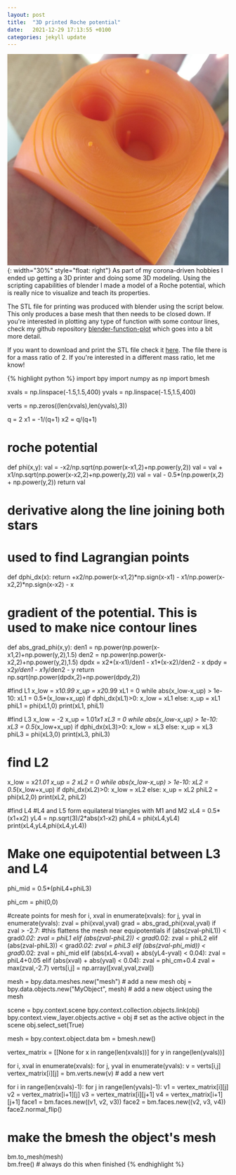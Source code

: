 ```yaml
---
layout: post
title:  "3D printed Roche potential"
date:   2021-12-29 17:13:55 +0100
categories: jekyll update
---
```


![Roche potentail](/assets/Roche-3d-print.jpg){: width="30%" style="float: right"}
As part of my corona-driven hobbies I ended up getting a 3D printer and doing
some 3D modeling. Using the scripting capabilities of blender I made a model of
a Roche potential, which is really nice to visualize and teach its properties.

The STL file for printing was produced with blender using the script below.
This only produces a base mesh that then needs to be closed down. If you're interested
in plotting any type of function with some contour lines, check my github
repository [blender-function-plot][blender-function-plot] which goes into a bit more detail.

If you want to download and print the STL file check it [here][thingiverse-link]. The file there is for
a mass ratio of 2. If you're interested in a different mass ratio, let me know!

{% highlight python %}
import bpy
import numpy as np
import bmesh

xvals = np.linspace(-1.5,1.5,400)
yvals = np.linspace(-1.5,1.5,400)

verts = np.zeros((len(xvals),len(yvals),3))

q = 2
x1 = -1/(q+1)
x2 = q/(q+1)

# roche potential
def phi(x,y):
    val = -x2/np.sqrt(np.power(x-x1,2)+np.power(y,2))
    val = val + x1/np.sqrt(np.power(x-x2,2)+np.power(y,2))
    val = val - 0.5*(np.power(x,2) + np.power(y,2))
    return val

# derivative along the line joining both stars
# used to find Lagrangian points
def dphi_dx(x):
    return +x2/np.power(x-x1,2)*np.sign(x-x1) - x1/np.power(x-x2,2)*np.sign(x-x2) - x

# gradient of the potential. This is used to make nice contour lines
def abs_grad_phi(x,y):
    den1 = np.power(np.power(x-x1,2)+np.power(y,2),1.5)
    den2 = np.power(np.power(x-x2,2)+np.power(y,2),1.5)
    dpdx = x2*(x-x1)/den1 - x1*(x-x2)/den2 - x
    dpdy = x2*y/den1 - x1*y/den2 - y
    return np.sqrt(np.power(dpdx,2)+np.power(dpdy,2))

#find L1
x_low = x1*0.99
x_up = x2*0.99
xL1 = 0
while abs(x_low-x_up) > 1e-10:
    xL1 = 0.5*(x_low+x_up)
    if dphi_dx(xL1)>0:
        x_low = xL1
    else:
        x_up = xL1
phiL1 = phi(xL1,0)
print(xL1, phiL1)

#find L3
x_low = -2
x_up = 1.01*x1
xL3 = 0
while abs(x_low-x_up) > 1e-10:
    xL3 = 0.5*(x_low+x_up)
    if dphi_dx(xL3)>0:
        x_low = xL3
    else:
        x_up = xL3
phiL3 = phi(xL3,0)
print(xL3, phiL3)

# find L2
x_low = x2*1.01
x_up = 2
xL2 = 0
while abs(x_low-x_up) > 1e-10:
    xL2 = 0.5*(x_low+x_up)
    if dphi_dx(xL2)>0:
        x_low = xL2
    else:
        x_up = xL2
phiL2 = phi(xL2,0)
print(xL2, phiL2)

#find L4
#L4 and L5 form equilateral triangles with M1 and M2
xL4 = 0.5*(x1+x2)
yL4 = np.sqrt(3)/2*abs(x1-x2)
phiL4 = phi(xL4,yL4)
print(xL4,yL4,phi(xL4,yL4))

# Make one equipotential between L3 and L4
phi_mid = 0.5*(phiL4+phiL3)

phi_cm = phi(0,0)

#create points for mesh
for i, xval in enumerate(xvals):
    for j, yval in enumerate(yvals):
        zval = phi(xval,yval)
        grad = abs_grad_phi(xval,yval)
        if zval > -2.7:
            #this flattens the mesh near equipotentials 
            if (abs(zval-phiL1)) < grad*0.02:
                zval = phiL1
            elif (abs(zval-phiL2)) < grad*0.02:
                zval = phiL2
            elif (abs(zval-phiL3)) < grad*0.02:
                zval = phiL3
            elif (abs(zval-phi_mid)) < grad*0.02:
                zval = phi_mid
            elif (abs(xL4-xval) + abs(yL4-yval) < 0.04):
                zval = phiL4+0.05
            elif (abs(xval) + abs(yval) < 0.04):
                zval = phi_cm+0.4
        zval = max(zval,-2.7)
        verts[i,j] = np.array([xval,yval,zval])
        
mesh = bpy.data.meshes.new("mesh")  # add a new mesh
obj = bpy.data.objects.new("MyObject", mesh)  # add a new object using the mesh

scene = bpy.context.scene
bpy.context.collection.objects.link(obj)
bpy.context.view_layer.objects.active = obj  # set as the active object in the scene
obj.select_set(True)

mesh = bpy.context.object.data
bm = bmesh.new()

vertex_matrix = [[None for x in range(len(xvals))] for y in range(len(yvals))] 

for i, xval in enumerate(xvals):
    for j, yval in enumerate(yvals):
        v = verts[i,j]
        vertex_matrix[i][j] = bm.verts.new(v)  # add a new vert

for i in range(len(xvals)-1):
    for j in range(len(yvals)-1):
        v1 = vertex_matrix[i][j]
        v2 = vertex_matrix[i+1][j]
        v3 = vertex_matrix[i][j+1]
        v4 = vertex_matrix[i+1][j+1]
        face1 = bm.faces.new((v1, v2, v3))
        face2 = bm.faces.new((v2, v3, v4))
        face2.normal_flip()

# make the bmesh the object's mesh
bm.to_mesh(mesh)  
bm.free()  # always do this when finished
{% endhighlight %}

[blender-function-plot]: https://github.com/orlox/blender_function_plot
[thingiverse-link]: https://www.thingiverse.com/thing:5178421/apps
